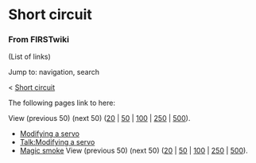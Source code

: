 # Short circuit

### From FIRSTwiki

(List of links)

Jump to: navigation, search

&lt; [Short circuit](/index.php?title=Short_circuit&redirect=no "Short
circuit" )  

The following pages link to here:

View (previous 50) (next 50)
([20](/index.php?title=Special:Whatlinkshere/Short_circuit&limit=20&from=0
"Special:Whatlinkshere/Short circuit" ) |
[50](/index.php?title=Special:Whatlinkshere/Short_circuit&limit=50&from=0
"Special:Whatlinkshere/Short circuit" ) |
[100](/index.php?title=Special:Whatlinkshere/Short_circuit&limit=100&from=0
"Special:Whatlinkshere/Short circuit" ) |
[250](/index.php?title=Special:Whatlinkshere/Short_circuit&limit=250&from=0
"Special:Whatlinkshere/Short circuit" ) |
[500](/index.php?title=Special:Whatlinkshere/Short_circuit&limit=500&from=0
"Special:Whatlinkshere/Short circuit" )).

  * [Modifying a servo](Modifying_a_servo "Modifying a servo" )
  * [Talk:Modifying a servo](Talk:Modifying_a_servo "Talk:Modifying a servo" )
  * [Magic smoke](Magic_smoke "Magic smoke" )
View (previous 50) (next 50)
([20](/index.php?title=Special:Whatlinkshere/Short_circuit&limit=20&from=0
"Special:Whatlinkshere/Short circuit" ) |
[50](/index.php?title=Special:Whatlinkshere/Short_circuit&limit=50&from=0
"Special:Whatlinkshere/Short circuit" ) |
[100](/index.php?title=Special:Whatlinkshere/Short_circuit&limit=100&from=0
"Special:Whatlinkshere/Short circuit" ) |
[250](/index.php?title=Special:Whatlinkshere/Short_circuit&limit=250&from=0
"Special:Whatlinkshere/Short circuit" ) |
[500](/index.php?title=Special:Whatlinkshere/Short_circuit&limit=500&from=0
"Special:Whatlinkshere/Short circuit" )).

